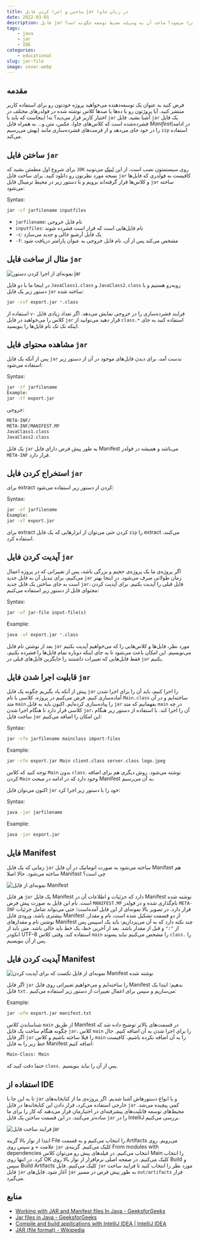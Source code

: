 ```yaml
---
title: ساختن و اجرا کردن فایل jar در زبان جاوا
date: 2022-03-01
description: فایل jar چیست؟ چگونه ساخته می‌شود؟ چگونه اجرا می‌شود؟ ساخت آن به وسیله محیط توسعه چگونه است؟
tags: 
    - java
    - jar
    - IDE
categories:
    - educational
slug: jar-file
image: cover.webp
---
```


## مقدمه

فرض کنید به عنوان یک توسعه‌دهنده می‌خواهید پروژه خودتون رو برای استفاده کاربر منتشر کنید. آیا پروژتون رو با ده‌ها یا صدها کلاس نوشته شده در فولدرهای مختلف در اختیار کاربر قرار می‌دید؟ نه! اینجاست که باید با `jar` آشنا بشید.
فایل `jar` یک فایل فشرده‌شده است که کلاس‌های جاوا، عکس، متن و... به همراه فایل _Manifest_(در ادامه بهش می‌رسیم) را در خود جای می‌دهد و از فرمت‌های فشرده‌سازی مانند `zip` استفاده می‌کند.

## ساختن فایل `jar`

برای شروع اول مطمئن بشید که `JDK` روی سیستمتون نصب است. از این [لینک](https://l.vrgl.ir/r?ad=1&l=https%3A%2F%2Fwww.oracle.com%2Fjava%2Ftechnologies%2Fdownloads%2F&si=dawcnbxn3zqy&st=post&u=jydctt1aaupa&k=zEhPRO4HIYSTabDANP4zEr7E9E4aFaYnCnHop7PF99I%3D) می‌تونید نسخه مورد نظرتون رو دانلود کنید.
برای ساخت فایل `jar` کافیست به فولدری که فایل‌ها و کلاس‌ها قرار گرفته‌اند برویم و با دستور زیر در محیط ترمینال فایل `jar` ساخته می‌شود:

Syntax:
```bash
jar -cf jarfilename inputfiles
```

- `jarfilename`: نام فایل خروجی 
- `inputfiles`: نام فایل‌هایی است که قرار است فشرده شوند
- `-c`: یک فایل آرشیو خالی و جدید می‌سازد
- `-f`: مشخص می‌کند پس از آن، نام فایل خروجی به عنوان پارامتر دریافت شود


## مثال از ساخت فایل `jar`

![نمونه‌ای از اجرا کردن دستور jar](command.webp)

در اینجا ما با دو فایل `JavaClass1.class` و `JavaClass2.class` روبه‌رو هستیم و با دستور زیر یک فایل `jar` ساخته شده:

```bash
jar -cvf export.jar *.class
```

استفاده از `v-` فرایند فشرده‌سازی را در خروجی نمایش می‌دهد.
اگر تعداد زیادی فایل کلاس را می‌خواهید در فایل `jar` قرار دهید می‌توانید از `class.*` استفاده کنید به جای اینکه تک تک نام فایل‌ها را بنویسید.

## مشاهده محتوای فایل `jar`

پس از آنکه یک فایل `jar` بدست آمد، برای دیدن فایل‌های موجود در آن از دستور زیر استفاده می‌شود:

Syntax:
```bash
jar -tf jarfilename
Example:
jar -tf export.jar
```

خروجی:
```bash
META-INF/
META-INF/MANIFEST.MF
JavaClass1.class
JavaClass2.class
```

یک فایل `jar` به طور پیش فرض دارای فایل Manifest می‌باشد و همیشه در فولدر `META-INF` قرار دارد.

## استخراج کردن فایل `jar`

برای extract کردن از دستور زیر استفاده می‌شود:

Syntax:
```bash
jar -xf jarfilename
Example:
jar -xf export.jar
```

برای extract کردن حتی می‌توان از ابزارهایی که یک فایل `zip` را extract می‌کنند، استفاده کرد.

## آپدیت کردن فایل `jar`

اگر پروژه‌ی ما یک پروژه‌ی حجیم و بزرگی باشد، پس از تغییراتی که در پروژه اعمال می‌کنیم، برای تبدیل آن به فایل جدید `jar` زمان طولانی‌ صرف می‌شود. در اینجا بهتر است به جای ساختن یک فایل جدید `jar`، فایل قبلی را آپدیت بکنیم.
برای آپدیت کردن محتوای فایل از دستور زیر استفاده می‌کنیم:

Syntax:
```bash
jar -uf jar-file input-file(s)
```

Example:
```bash
java -uf export.jar *.class
```

بعد از نوشتن نام فایل `jar` مورد نظر، فایل‌ها و کلاس‌هایی را که می‌خواهیم آپدیت بکنیم می‌نویسیم. این امکان باعث می‌شود تا به جای اینکه دوباره تمام فایل‌ها را فشرده بکنیم، فقط فایل‌هایی که تغییرات داشتنند را جایگزین فایل‌های قبلی در `jar` بکنیم.

## قابلیت اجرا شدن فایل `jar`

پیش از آنکه یاد بگیریم چگونه یک فایل `jar` را اجرا کنیم، باید آن را برای اجرا شدن آماده‌سازی کنیم.
فرض می‌کنیم در پروژه، کلاسی با نام `Main.class` ساخته‌ایم و در آن متد `main` را پیاده‌سازی کرده‌ایم. اکنون باید به فایل `jar` بفهمانیم که متد `main` در چه کلاسی قرار دارد تا هنگام اجرا شدن `jar`، آن را اجرا کند. با استفاده از دستور زیر هنگام ساخت فایل `jar` این امکان را اضافه می‌کنیم:

Syntax:
```bash
jar -cfe jarfilename mainclass import-files
```

Example:
```bash
jar -cfe export.jar Main client.class server.class logo.jpeg
```

توجه کنید که کلاس `Main` بدون `class`. نوشته می‌شود.
روش دیگری هم برای اضافه کردن `Main` وجود دارد که در ادامه در مبحت Manifest به آن می‌رسیم.


اکنون می‌توان فایل `jar` خود را با دستور زیر اجرا کرد:

Syntax:
```bash
java -jar jarfilename
```

Example:
```bash
java -jar export.jar
```

## فایل Manifest

زمانی که یک فایل `jar` ساخته می‌شود به صورت اتوماتیک در آن فایل Manifast هم ساخته می‌شود. حالا اصلا Manifast چی است؟

![نمونه‌ای از فایل Manifest](manifest2.webp)


هر فایل `jar` یک فایل Manifest دارد که جزئیات و اطلاعات آن در Manifest نوشته شده است. نام این فایل به صورت پیش فرض `MANIFEST.MF` نام‌گذاری شده و در فولدر `META-INF` قرار دارد. در تصویر بالا نمونه‌ای از این فایل آمده‌است؛ حتی می‌تواند شامل جزئیات بیشتری باشد.
ورودی فایل Manifest از دو قسمت تشکیل شده است، نام و مقدار. نوشتن نام و مقدارهای Manifest چند نکته دارد که به آن می‌پردازیم:
 باید یک اسپیس پس از `":"` و قبل از مقدار باشد.
بعد از آخرین خط، یک خط باید خالی باشد.
متن باید از انکودر UTF-8 استفاده کند.
وقتی کلاس `main` را مشخص می‌کنیم نباید پسوند `class.` را پس از آن بنویسیم.


## آپدیت کردن فایل Manifest

![نمونه‌ای از فایل تکست که برای آپدیت کردن Manifest نوشته شده](manifest.png)


اگر فایل `jar` را ساخته‌ایم و می‌خواهیم تغییراتی روی فایل Manifest بدهیم؛ ابتدا یک فایل `txt.` می‌سازیم و سپس برای اعمال تغییرات از دستور زیر استفاده می‌کنیم:

Example:
```bash
jar -ufm export.jar manifest.txt
```

شناساندن کلاس `main` از طریق Manifest
در قسمت‌های بالاتر توضیح داده شد که چگونه هنگام ساخت یک فایل `jar`، کلاس `main` را برای اجرا شدن به آن اضافه کنیم. حال اگر فایل `jar` را قبلا ساخته باشیم و کلاس `main` را به آن اضافه نکرده باشیم، کافیست خط زیر را به فایل Manifest اضافه کنیم:

```txt
Main-Class: Main
```

حتما دقت کنید که `class.` پس از آن را نباید بنویسیم.

## استفاده از IDE

تا به این جا با `jar` و با انواع دستورهاش آشنا شدیم. اگر پروژه‌ی ما از کتابخانه‌های خارجی استفاده می‌کرد، قرار دادن این کتابخانه‌ها در فایل `jar` کمی پیچیده می‌شد. محیط‌های توسعه قابلیت‌های پیشرفته‌ای در اختیارمان قرار می‌دهند که کار را برای ما ساده‌تر می‌کنند. در این قسمت ساختن یک فایل `jar` را در IntelliJ بررسی می‌کنیم.

![فرایند ساخت فایل jar](ide.gif)


ابتدا از نوار بالا گزینه File را انتخاب می‌کنیم و به قسمت Artifacts می‌رویم.
روی علامت + و سپس روی `jar` کلیک می‌کنیم. گزینه‌ی From modules with dependencies انتخاب می‌کنیم.
در فیلدهای پیش رو می‌توان کلاس Main را انتخاب کرد.
در انتها روی OK کلیک می‌کنیم.
در صفحه اصلی نرم‌افزار از نوار بالا روی Build و سپس Build Artifacts کلیک می‌کنیم.
فایل `jar` مورد نظر را انتخاب کنید تا فرایند ساخت فایل `jar` آغاز شود.
فایل‌های `jar` به طور پیش فرض در مسیر `out/artifacts` قرار می‌گیرد.

## منابع

- [Working with JAR and Manifest files In Java - GeeksforGeeks](https://l.vrgl.ir/r?ad=1&l=https%3A%2F%2Fwww.geeksforgeeks.org%2Fworking-with-jar-and-manifest-files-in-java%2F%3Fref%3Dlbp&si=dawcnbxn3zqy&st=post&u=jydctt1aaupa&k=lV3wdmWItJOUS2ZTmu7Mbxi8q768VwYXma3oyBk7%2BvA%3D)
- [Jar files in Java - GeeksforGeeks](https://l.vrgl.ir/r?ad=1&l=https%3A%2F%2Fwww.geeksforgeeks.org%2Fjar-files-java%2F&si=dawcnbxn3zqy&st=post&u=jydctt1aaupa&k=nSUeolF%2BPh3%2BSMBYf8yiWt92qVhKIH%2Fe8smJT3OnP4k%3D)
- [Compile and build applications with IntelliJ IDEA | IntelliJ IDEA](https://l.vrgl.ir/r?ad=1&l=https%3A%2F%2Fwww.jetbrains.com%2Fhelp%2Fidea%2Fcompiling-applications.html%23package_into_jar&si=dawcnbxn3zqy&st=post&u=jydctt1aaupa&k=ZM3j83yE%2BxkZI%2FTeWl7DsxIk6JrE5v30ukuxTOz5PpE%3D)
- [JAR (file format) - Wikipedia](https://l.vrgl.ir/r?ad=1&l=https%3A%2F%2Fen.wikipedia.org%2Fwiki%2FJAR_%28file_format%29&si=dawcnbxn3zqy&st=post&u=jydctt1aaupa&k=8feSlLXxMomzn5C13zX8DH%2FpN25TZ3dPhrHW%2FuF%2BM04%3D)

<script src="https://giscus.app/client.js"
        data-repo="ILoveBacteria/ILoveBacteria.github.io"
        data-repo-id="R_kgDOMYiXCg"
        data-category="General"
        data-category-id="DIC_kwDOMYiXCs4ChC_Y"
        data-mapping="pathname"
        data-strict="0"
        data-reactions-enabled="1"
        data-emit-metadata="0"
        data-input-position="top"
        data-theme="dark_dimmed"
        data-lang="en"
        crossorigin="anonymous"
        async>
</script>